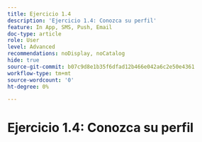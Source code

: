```yaml
---
title: Ejercicio 1.4
description: 'Ejercicio 1.4: Conozca su perfil'
feature: In App, SMS, Push, Email
doc-type: article
role: User
level: Advanced
recommendations: noDisplay, noCatalog
hide: true
source-git-commit: b07c9d8e1b35f6dfad12b466e042a6c2e50e4361
workflow-type: tm+mt
source-wordcount: '0'
ht-degree: 0%

---
```



# Ejercicio 1.4: Conozca su perfil
